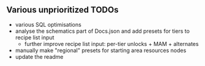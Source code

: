 ## Various unprioritized TODOs

- various SQL optimisations
- analyse the schematics part of Docs.json and add presets for tiers to recipe list input
  - further improve recipe list input: per-tier unlocks + MAM + alternates
- manually make "regional" presets for starting area resources nodes
- update the readme
